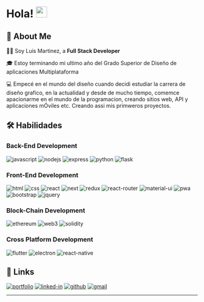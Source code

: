 # Hola! <img src="https://media.giphy.com/media/hvRJCLFzcasrR4ia7z/giphy.gif" width="29px" height="29px">

## 🚀 About Me

🙋‍♂️ Soy Luis Martinez, a **Full Stack Developer**  

🎓 Estoy terminando mi ultimo año del Grado Superior de Diseño de aplicaciones Multiplataforma

💻 Empecé en el mundo del diseño cuando decidi estudiar la carrera de diseño grafico, en la actualidad y desde de mucho tiempo, comemce apacionarme en el mundo de la programacion, creando sitios web, API y aplicaciones mÓviles etc. Creando assi mis primweros proyectos.

## 🛠️ Habilidades 

### Back-End Development

![javascript](https://img.shields.io/badge/JavaScript-323330?style=for-the-badge&logo=javascript&logoColor=F7DF1E)
![nodejs](https://img.shields.io/badge/Node.JS-339933?style=for-the-badge&logo=node.js&logoColor=white)
![express](https://img.shields.io/badge/Express-000000?style=for-the-badge&logo=express&logoColor=white)
![python](https://img.shields.io/badge/Python-3776AB?style=for-the-badge&logo=python&logoColor=white)
![flask](https://img.shields.io/badge/Flask-000000?style=for-the-badge&logo=flask&logoColor=white)

### Front-End Development

![html](https://img.shields.io/badge/HTML-E34F26?style=for-the-badge&logo=html5&logoColor=white)
![css](https://img.shields.io/badge/CSS-1572B6?style=for-the-badge&logo=css3&logoColor=white)
![react](https://img.shields.io/badge/React-20232A?style=for-the-badge&logo=react&logoColor=61DAFB)
![next](https://img.shields.io/badge/Next-000000?style=for-the-badge&logo=nextdotjs&logoColor=FFFFFF)
![redux](https://img.shields.io/badge/Redux-593D88?style=for-the-badge&logo=redux&logoColor=white)
![react-router](https://img.shields.io/badge/React_Router-CA4245?style=for-the-badge&logo=react-router&logoColor=white)
![material-ui](https://img.shields.io/badge/Material_UI-0081CB?style=for-the-badge&logo=mui&logoColor=white)
![pwa](https://img.shields.io/badge/Progressive_Web_App-4285F4?style=for-the-badge&logo=googlechrome&logoColor=white)
![bootstrap](https://img.shields.io/badge/Bootstrap-563D7C?style=for-the-badge&logo=bootstrap&logoColor=white)
![jquery](https://img.shields.io/badge/jQuery-0769AD?style=for-the-badge&logo=jquery&logoColor=white)

### Block-Chain Development

![ethereum](https://img.shields.io/badge/Ethereum-3C3C3D?style=for-the-badge&logo=ethereum&logoColor=white)
![web3](https://img.shields.io/badge/Web_3-F16822?style=for-the-badge&logo=web3.js&logoColor=white)
![solidity](https://img.shields.io/badge/Solidity-363636?style=for-the-badge&logo=solidity&logoColor=white)

### Cross Platform Development

![flutter](https://img.shields.io/badge/Flutter-02569B?style=for-the-badge&logo=flutter&logoColor=white)
![electron](https://img.shields.io/badge/Electron-2C2E3B?style=for-the-badge&logo=electron&logoColor=white)
![react-native](https://img.shields.io/badge/React%20Native-20232A?style=for-the-badge&logo=react&logoColor=61DAFB)

## 🔗 Links

[![portfolio](https://img.shields.io/badge/Portfolio-4560b2?style=for-the-badge&logo=Google-chrome&logoColor=white)](https://luismar90.github.io/portafolio_Luis/)
[![linked-in](https://img.shields.io/badge/Linked_In-0077B5?style=for-the-badge&logo=LinkedIn&logoColor=white)](https://www.linkedin.com/in/luis-martinez-bb0618268/)
[![github](https://img.shields.io/badge/GitHub-000000?style=for-the-badge&logo=GitHub&logoColor=white)](https://github.com/Luismar90/portafolio_Luis.git)
[![gmail](https://img.shields.io/badge/Gmail-D14836?style=for-the-badge&logo=Gmail&logoColor=white)](mailto:luismar9099@gmail.com)

---



<!-- [![GitHub stats](https://github-readme-stats.vercel.app/api?username=NicoHalpe&theme=highcontrast&layout=compact&langs\_count=6)](https://github.com/anuraghazra/github-readme-stats) -->
